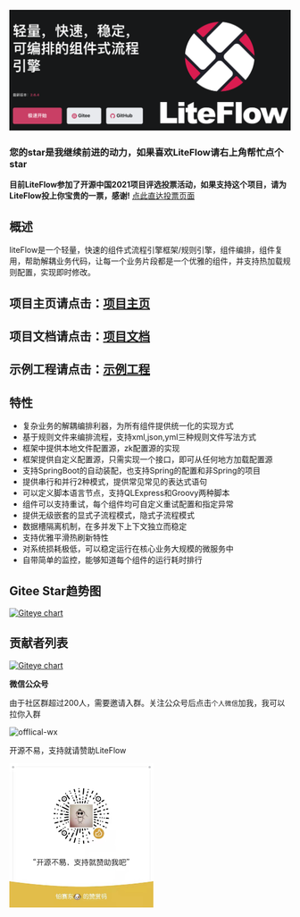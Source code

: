 <p align="center">
<a href="http://yomahub.com/liteflow/">
    <img src="static/img/logo-main.png" alt="logo">
</a>
</p>

<h3>您的star是我继续前进的动力，如果喜欢LiteFlow请右上角帮忙点个star</h3>

**目前LiteFlow参加了开源中国2021项目评选投票活动，如果支持这个项目，请为LiteFlow投上你宝贵的一票，感谢!**
[点此直达投票页面](https://www.oschina.net/project/top_cn_2021/?id=578)

## 概述
liteFlow是一个轻量，快速的组件式流程引擎框架/规则引擎，组件编排，组件复用，帮助解耦业务代码，让每一个业务片段都是一个优雅的组件，并支持热加载规则配置，实现即时修改。

## 项目主页请点击：[项目主页](http://yomahub.com/liteflow)
## 项目文档请点击：[项目文档](https://yomahub.com/liteflow/docs)
## 示例工程请点击：[示例工程](https://gitee.com/bryan31/liteflow-example)

## 特性
* 复杂业务的解耦编排利器，为所有组件提供统一化的实现方式
* 基于规则文件来编排流程，支持xml,json,yml三种规则文件写法方式
* 框架中提供本地文件配置源，zk配置源的实现
* 框架提供自定义配置源，只需实现一个接口，即可从任何地方加载配置源
* 支持SpringBoot的自动装配，也支持Spring的配置和非Spring的项目
* 提供串行和并行2种模式，提供常见常见的表达式语句
* 可以定义脚本语言节点，支持QLExpress和Groovy两种脚本
* 组件可以支持重试，每个组件均可自定义重试配置和指定异常
* 提供无级嵌套的显式子流程模式，隐式子流程模式
* 数据槽隔离机制，在多并发下上下文独立而稳定
* 支持优雅平滑热刷新特性
* 对系统损耗极低，可以稳定运行在核心业务大规模的微服务中
* 自带简单的监控，能够知道每个组件的运行耗时排行

## Gitee Star趋势图
[![Giteye chart](https://chart.giteye.net/gitee/dromara/liteFlow/3NHPVWVK.png)](https://giteye.net/chart/3NHPVWVK)

## 贡献者列表
[![Giteye chart](https://chart.giteye.net/gitee/dromara/liteFlow/DHU59WRM.png)](https://giteye.net/chart/DHU59WRM)

**微信公众号**

由于社区群超过200人，需要邀请入群。关注公众号后点击`个人微信`加我，我可以拉你入群

![offIical-wx](static/img/offical-wx.jpg)

开源不易，支持就请赞助LiteFlow

<img src="static/img/zanshang.jpeg" alt="zanshang" width="258" />
